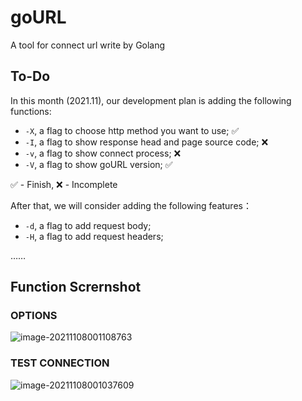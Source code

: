 # goURL

A tool for connect url write by Golang

## To-Do

In this month (2021.11), our development plan is adding the following functions:

- `-X`,  a flag to choose http method you want to use;    ✅
- `-I`, a flag to show response head and page source code;    ❌
- `-v`, a flag to show connect process;    ❌
- `-V`, a flag to show goURL version;    ✅

✅ - Finish, ❌ - Incomplete

After that, we will consider adding the following features：

- `-d`, a flag to add request body;
- `-H`, a flag to add request headers;

……

## Function Scrernshot

### OPTIONS

![image-20211108001108763](https://typora-photos.oss-cn-shenzhen.aliyuncs.com/image-20211108001108763.png)

### TEST CONNECTION

![image-20211108001037609](https://typora-photos.oss-cn-shenzhen.aliyuncs.com/image-20211108001037609.png)